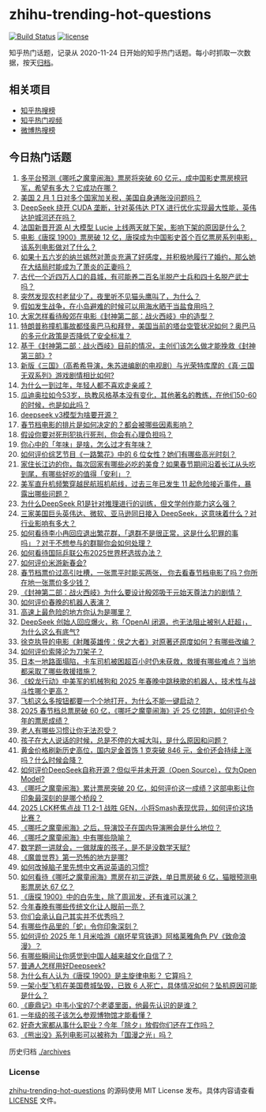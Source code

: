# zhihu-trending-hot-questions

[![Build Status](https://github.com/justjavac/zhihu-trending-hot-questions/workflows/ci/badge.svg?branch=master)](https://github.com/justjavac/zhihu-trending-hot-questions/actions)
[![license](https://img.shields.io/github/license/justjavac/zhihu-trending-hot-questions)](https://github.com/justjavac/zhihu-trending-hot-questions/blob/master/LICENSE)

知乎热门话题，记录从 2020-11-24
日开始的知乎热门话题。每小时抓取一次数据，按天[归档](./archives)。

## 相关项目

- [知乎热搜榜](https://github.com/justjavac/zhihu-trending-top-search)
- [知乎热门视频](https://github.com/justjavac/zhihu-trending-hot-video)
- [微博热搜榜](https://github.com/justjavac/weibo-trending-hot-search)

## 今日热门话题

<!-- BEGIN -->
<!-- 最后更新时间 Sun Feb 02 2025 12:08:46 GMT+0800 (China Standard Time) -->

1. [多平台预测《哪吒之魔童闹海》票房将突破 60 亿元，成中国影史票房榜冠军，希望有多大？它成功在哪？](https://www.zhihu.com/question/11034354133)
1. [美国 2 月 1 日对多个国家加关税，美国自身通胀没问题吗？](https://www.zhihu.com/question/11021618297)
1. [DeepSeek 绕开 CUDA 垄断，针对英伟达 PTX 进行优化实现最大性能，英伟达护城河还在吗？](https://www.zhihu.com/question/10949909331)
1. [法国新晋开源 AI 大模型 Lucie 上线两天就下架，影响下架的原因是什么？](https://www.zhihu.com/question/10822777319)
1. [电影《唐探 1900》票房破 12 亿，唐探成为中国影史首个百亿票房系列电影，该系列电影做对了什么？](https://www.zhihu.com/question/10977345303)
1. [如果十五六岁的纳兰嫣然对萧炎充满了好感度，并积极地履行了婚约，那么她在大结局时能成为了萧炎的正妻吗？](https://www.zhihu.com/question/627786006)
1. [古代一个近四万人口的县城，有可能养二百名半脱产士兵和四十名脱产武士吗？](https://www.zhihu.com/question/418436971)
1. [突然发现农村老鼠少了，夜里听不见猫头鹰叫了，为什么？](https://www.zhihu.com/question/565244381)
1. [假如发生战争，在小岛避难的时候可以用海水晒干当盐食用吗？](https://www.zhihu.com/question/555638242)
1. [大家怎样看待殷郊在电影《封神第二部：战火西岐》中的造型？](https://www.zhihu.com/question/10835408078)
1. [特朗普称撞机事故都怪奥巴马和拜登，美国当前的塔台空管状况如何？奥巴马的多元化政策是否降低了安全标准？](https://www.zhihu.com/question/11017633801)
1. [基于《封神第二部：战火西岐》目前的情况，主创们该怎么做才能挽救《封神第三部》?](https://www.zhihu.com/question/10955003315)
1. [新版《三国》（高希希导演，朱苏进编剧的电视剧）与光荣特库摩的《真·三国无双系列》游戏剧情相比如何?](https://www.zhihu.com/question/10817682677)
1. [为什么一到过年，年轻人都不喜欢走亲戚？](https://www.zhihu.com/question/10914545241)
1. [瓜迪奥拉如今53岁，执教风格基本没有变化，其他著名的教练，在他们50-60的时候，也是如此吗？](https://www.zhihu.com/question/7481362667)
1. [deepseek v3模型为啥要开源？](https://www.zhihu.com/question/8376491250)
1. [春节档电影的排片是如何决定的？都会被哪些因素影响？](https://www.zhihu.com/question/10357294658)
1. [假设你要对死刑犯执行死刑，你会有心理负担吗？](https://www.zhihu.com/question/11015028358)
1. [你心中的「年味」是啥，怎么过才有年味？](https://www.zhihu.com/question/9752086390)
1. [如何评价综艺节目《一路繁花》中的 6 位女性？她们有哪些高光时刻？](https://www.zhihu.com/question/9414147796)
1. [家住长江边的你，每次回家有哪些必吃的美食？如果春节期间沿着长江从头吃到尾，有哪些好吃的值得「安利」？](https://www.zhihu.com/question/10101033729)
1. [美军直升机频繁穿越民航班机航线，过去三年已发生 11 起危险接近事件，暴露出哪些问题？](https://www.zhihu.com/question/10909849070)
1. [为什么DeepSeek R1是针对推理进行的训练，但文学创作能力这么强？](https://www.zhihu.com/question/10570728428)
1. [三家美国巨头英伟达、微软、亚马逊同日接入 DeepSeek，这意味着什么？对行业影响有多大？](https://www.zhihu.com/question/11034493670)
1. [如何看待李小冉回应退出繁花群，「退群不是很正常，这是什么犯罪的事吗」？对于不想参与的群聊你会如何处理？](https://www.zhihu.com/question/11015693260)
1. [如何看待国际乒联公布2025世界杯选拔办法？](https://www.zhihu.com/question/11061950186)
1. [如何评价米游新春会?](https://www.zhihu.com/question/10975972884)
1. [春节档票价过高引吐槽，一张票平时能买两张， 你去看春节档电影了吗？你所在地一张票价多少钱？](https://www.zhihu.com/question/10884988577)
1. [《封神第二部：战火西岐》为什么要设计殷郊吸干元始天尊法力的剧情？](https://www.zhihu.com/question/10937668765)
1. [如何评价春晚的机器人表演？](https://www.zhihu.com/question/10774276643)
1. [高速上最危险的地方你认为是哪里？](https://www.zhihu.com/question/469714786)
1. [DeepSeek 创始人回应爆火，称「OpenAI 闭源，也无法阻止被别人赶超」，为什么这么有底气?](https://www.zhihu.com/question/10780037770)
1. [徐克执导的电影《射雕英雄传：侠之大者》对原著还原度如何？有哪些改编？](https://www.zhihu.com/question/10955983426)
1. [如何评价索隆沦为刀架子？](https://www.zhihu.com/question/663025347)
1. [日本一地路面塌陷，卡车司机被困超百小时仍未获救，救援有哪些难点？当地都采取了哪些救援措施？](https://www.zhihu.com/question/11011819106)
1. [《蛟龙行动》中美军的机械狗和 2025 年春晚中跳秧歌的机器人，技术性与战斗性哪个更高？](https://www.zhihu.com/question/10825026960)
1. [飞机这么多按钮都要一个个地打开，为什么不能一键启动？](https://www.zhihu.com/question/659780376)
1. [2025 春节档总票房破 60 亿，《哪吒之魔童闹海》近 25 亿领跑，如何评价今年的票房成绩？](https://www.zhihu.com/question/11010073914)
1. [老人有哪些习惯让你无法忍受？](https://www.zhihu.com/question/48844888)
1. [孩子在大人说话的时候，总是不停的大喊大叫，是什么原因和问题？](https://www.zhihu.com/question/6237591341)
1. [黄金价格刷新历史高位，国内足金首饰 1 克突破 846 元，金价还会持续上涨吗？什么时候会降？](https://www.zhihu.com/question/10959365322)
1. [如何评价DeepSeek自称开源？但似乎并未开源（Open Source），仅为Open Model?](https://www.zhihu.com/question/10748172232)
1. [《哪吒之魔童闹海》累计票房突破 20 亿，如何评价这一成绩？这部电影让你印象最深刻的是哪个桥段？](https://www.zhihu.com/question/11028879252)
1. [2025 LCK杯焦点战 T1 2-1 战胜 GEN，小将Smash表现优异，如何评价这场比赛？](https://www.zhihu.com/question/11038400946)
1. [《哪吒之魔童闹海》之后，导演饺子在国内导演圈会是什么地位？](https://www.zhihu.com/question/10964878942)
1. [《哪吒之魔童闹海》中有哪些隐喻？](https://www.zhihu.com/question/10950877789)
1. [数学题一讲就会，一做就废的孩子，是不是没数学天赋?](https://www.zhihu.com/question/661024894)
1. [《魔兽世界》第一恐怖的地方是哪?](https://www.zhihu.com/question/383050066)
1. [如何改掉脑子里先想中文再说英语的习惯?](https://www.zhihu.com/question/654707781)
1. [如何看待《哪吒之魔童闹海》票房在初三逆跌，单日票房破 6 亿，猫眼预测电影票房达 67 亿？](https://www.zhihu.com/question/10984636436)
1. [《唐探 1900》中的白先生，除了周润发，还有谁可以演？](https://www.zhihu.com/question/10953825252)
1. [今年春晚有哪些传统文化让人眼前一亮？](https://www.zhihu.com/question/11020005335)
1. [你们会承认自己其实并不优秀吗？](https://www.zhihu.com/question/10315632183)
1. [有哪些作品里的「蛇」令你印象深刻？](https://www.zhihu.com/question/10468955704)
1. [如何评价 2025 年 1 月米哈游《崩坏星穹铁道》阿格莱雅角色 PV《致命浪漫》？](https://www.zhihu.com/question/10953318453)
1. [有哪些瞬间让你感觉到中国人越来越文化自信了？](https://www.zhihu.com/question/11019052163)
1. [普通人怎样用好Deepseek?](https://www.zhihu.com/question/10714731917)
1. [为什么有人认为《唐探 1900》是主旋律电影？ 它算吗？](https://www.zhihu.com/question/10896170353)
1. [一架小型飞机在美国费城坠毁，已致 6 人死亡，具体情况如何？坠机原因可能是什么？](https://www.zhihu.com/question/11010287743)
1. [《鹿鼎记》中韦小宝的7个老婆里面，他最先认识的是谁？](https://www.zhihu.com/question/10903299508)
1. [一年级的孩子该怎么参观博物馆才能看懂？](https://www.zhihu.com/question/9946818899)
1. [好奇大家都从事什么职业？今年「除夕」放假你们还在工作吗？](https://www.zhihu.com/question/10705908980)
1. [《熊出没》系列电影可以被称为「国漫之光」吗？](https://www.zhihu.com/question/644348163)

<!-- END -->

历史归档 [./archives](./archives)

### License

[zhihu-trending-hot-questions](https://github.com/justjavac/zhihu-trending-hot-questions)
的源码使用 MIT License 发布。具体内容请查看 [LICENSE](./LICENSE) 文件。
